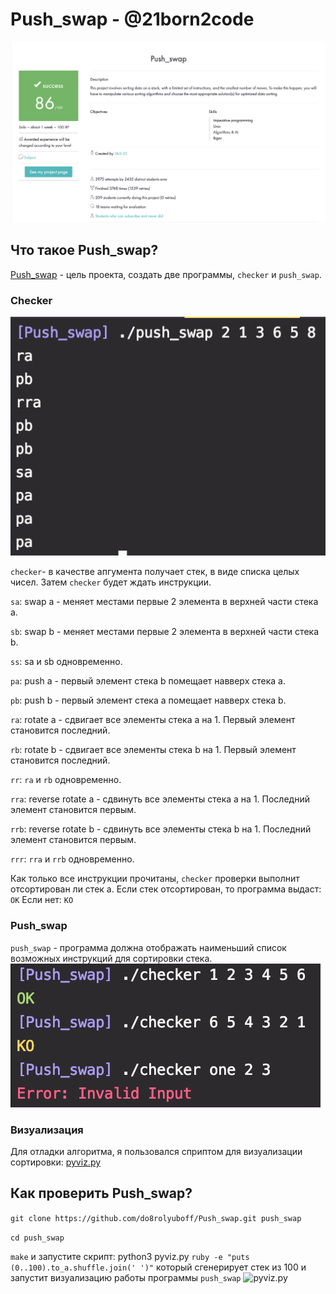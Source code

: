 # Push_swap - @21born2code
![Screenshot intra](https://github.com/do8rolyuboff/Push_swap/blob/master/other/screenshot.png)
## Что такое Push_swap?
[Push_swap](https://github.com/do8rolyuboff/Push_swap/blob/master/other/push_swap.en.pdf) - цель проекта, создать две программы, `checker` и `push_swap`.

### Сhecker
![checker](https://github.com/do8rolyuboff/Push_swap/blob/master/other/screenshot_checker.png)

`checker`- в качестве апгумента получает стек, в виде списка целых чисел. Затем `checker` будет ждать инструкции.

`sa`: swap a - меняет местами первые 2 элемента в верхней части стека a.

`sb`: swap b - меняет местами первые 2 элемента в верхней части стека b.

`ss`: sa и sb одновременно.

`pa`: push a - первый элемент стека b помещает навверх стека a.

`pb`: push b - первый элемент стека a помещает навверх стека b.

`ra`: rotate a - сдвигает все элементы стека a на 1. Первый элемент становится
последний.

`rb`: rotate b - сдвигает все элементы стека b на 1. Первый элемент становится
последний.

`rr`: `ra` и `rb` одновременно.

`rra`: reverse rotate a - сдвинуть все элементы стека a на 1. Последний элемент
становится первым.

`rrb`: reverse rotate b - сдвинуть все элементы стека b на 1. Последний элемент
становится первым.

`rrr`: `rra` и `rrb` одновременно.

Как только все инструкции прочитаны, `checker` проверки выполнит отсортирован ли стек a.
Если стек отсортирован, то программа выдаст: `OK`
Если нет: `KO`

### Push_swap
`push_swap` - программа должна отображать наименьший список возможных инструкций для сортировки стека.
![push_swap](https://github.com/do8rolyuboff/Push_swap/blob/master/other/screenshot_push_swap.png)

### Визуализация
Для отладки алгоритма, я пользовался сприптом для визуализации сортировки: [pyviz.py](https://github.com/o-reo/push_swap_visualizer)

## Как проверить Push_swap?

`git clone https://github.com/do8rolyuboff/Push_swap.git push_swap`

`cd push_swap`

`make` и запустите скрипт: 
python3 pyviz.py `ruby -e "puts (0..100).to_a.shuffle.join(' ')"` 
который сгенерирует стек из 100 и запустит визуализацию работы программы `push_swap`
![pyviz.py](https://github.com/do8rolyuboff/Push_swap/blob/master/other/push_swap.gif)
